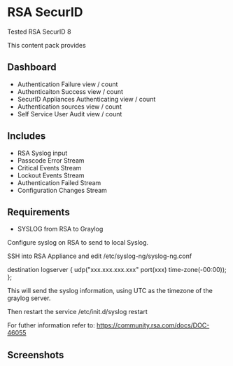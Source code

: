 # RSA SecurID

Tested RSA SecurID 8

This content pack provides

## Dashboard
* Authentication Failure view / count
* Authenticaiton Success view / count
* SecurID Appliances Authenticating view / count
* Authentication sources view / count
* Self Service User Audit view / count

## Includes

* RSA Syslog input
* Passcode Error Stream
* Critical Events Stream
* Lockout Events Stream
* Authentication Failed Stream
* Configuration Changes Stream


## Requirements

* SYSLOG from RSA to Graylog

Configure syslog on RSA to send to local Syslog.

SSH into RSA Appliance and edit /etc/syslog-ng/syslog-ng.conf

destination logserver { udp("xxx.xxx.xxx.xxx" port(xxx) time-zone(-00:00)); };

This will send the syslog information, using UTC as the timezone of the graylog server.

Then restart the service  /etc/init.d/syslog restart

For futher information refer to: https://community.rsa.com/docs/DOC-46055

## Screenshots

